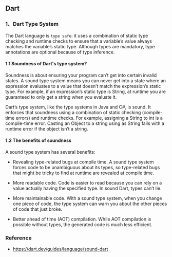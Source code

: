 ## Dart

### 1、Dart Type System


The Dart language is `type safe`: it uses a combination of static type checking and runtime checks to ensure that a variable’s value always matches the variable’s static type. Although types are mandatory, type annotations are optional because of type inference.

#### 1.1 Soundness of Dart's type system?

Soundness is about ensuring your program can’t get into certain invalid states. A sound type system means you can never get into a state where an expression evaluates to a value that doesn’t match the expression’s static type. For example, if an expression’s static type is String, at runtime you are guaranteed to only get a string when you evaluate it.

Dart’s type system, like the type systems in Java and C#, is sound. It enforces that soundness using a combination of static checking (compile-time errors) and runtime checks. For example, assigning a String to int is a compile-time error. Casting an Object to a string using as String fails with a runtime error if the object isn’t a string.

#### 1.2 The benefits of soundness

A sound type system has several benefits:

- Revealing type-related bugs at compile time.
A sound type system forces code to be unambiguous about its types, so type-related bugs that might be tricky to find at runtime are revealed at compile time.

- More readable code.
Code is easier to read because you can rely on a value actually having the specified type. In sound Dart, types can’t lie.

- More maintainable code.
With a sound type system, when you change one piece of code, the type system can warn you about the other pieces of code that just broke.

- Better ahead of time (AOT) compilation.
While AOT compilation is possible without types, the generated code is much less efficient.


### Reference

- <https://dart.dev/guides/language/sound-dart>
